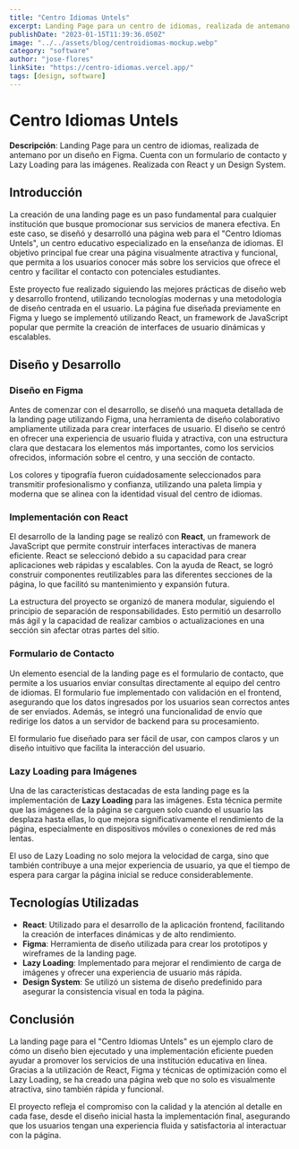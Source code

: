 ```yaml
---
title: "Centro Idiomas Untels"
excerpt: Landing Page para un centro de idiomas, realizada de antemano por un diseño en Figma. Cuenta con un formulario de contacto y Lazy Loading para las imágenes. Realizada con React y un Design System."
publishDate: "2023-01-15T11:39:36.050Z"
image: "../../assets/blog/centroidiomas-mockup.webp"
category: "software"
author: "jose-flores"
linkSite: "https://centro-idiomas.vercel.app/"
tags: [design, software]
---
```


# Centro Idiomas Untels

**Descripción**: Landing Page para un centro de idiomas, realizada de antemano por un diseño en Figma. Cuenta con un formulario de contacto y Lazy Loading para las imágenes. Realizada con React y un Design System.

## Introducción

La creación de una landing page es un paso fundamental para cualquier institución que busque promocionar sus servicios de manera efectiva. En este caso, se diseñó y desarrolló una página web para el "Centro Idiomas Untels", un centro educativo especializado en la enseñanza de idiomas. El objetivo principal fue crear una página visualmente atractiva y funcional, que permita a los usuarios conocer más sobre los servicios que ofrece el centro y facilitar el contacto con potenciales estudiantes.

Este proyecto fue realizado siguiendo las mejores prácticas de diseño web y desarrollo frontend, utilizando tecnologías modernas y una metodología de diseño centrada en el usuario. La página fue diseñada previamente en Figma y luego se implementó utilizando React, un framework de JavaScript popular que permite la creación de interfaces de usuario dinámicas y escalables.

## Diseño y Desarrollo

### Diseño en Figma

Antes de comenzar con el desarrollo, se diseñó una maqueta detallada de la landing page utilizando Figma, una herramienta de diseño colaborativo ampliamente utilizada para crear interfaces de usuario. El diseño se centró en ofrecer una experiencia de usuario fluida y atractiva, con una estructura clara que destacara los elementos más importantes, como los servicios ofrecidos, información sobre el centro, y una sección de contacto.

Los colores y tipografía fueron cuidadosamente seleccionados para transmitir profesionalismo y confianza, utilizando una paleta limpia y moderna que se alinea con la identidad visual del centro de idiomas.

### Implementación con React

El desarrollo de la landing page se realizó con **React**, un framework de JavaScript que permite construir interfaces interactivas de manera eficiente. React se seleccionó debido a su capacidad para crear aplicaciones web rápidas y escalables. Con la ayuda de React, se logró construir componentes reutilizables para las diferentes secciones de la página, lo que facilitó su mantenimiento y expansión futura.

La estructura del proyecto se organizó de manera modular, siguiendo el principio de separación de responsabilidades. Esto permitió un desarrollo más ágil y la capacidad de realizar cambios o actualizaciones en una sección sin afectar otras partes del sitio.

### Formulario de Contacto

Un elemento esencial de la landing page es el formulario de contacto, que permite a los usuarios enviar consultas directamente al equipo del centro de idiomas. El formulario fue implementado con validación en el frontend, asegurando que los datos ingresados por los usuarios sean correctos antes de ser enviados. Además, se integró una funcionalidad de envío que redirige los datos a un servidor de backend para su procesamiento.

El formulario fue diseñado para ser fácil de usar, con campos claros y un diseño intuitivo que facilita la interacción del usuario.

### Lazy Loading para Imágenes

Una de las características destacadas de esta landing page es la implementación de **Lazy Loading** para las imágenes. Esta técnica permite que las imágenes de la página se carguen solo cuando el usuario las desplaza hasta ellas, lo que mejora significativamente el rendimiento de la página, especialmente en dispositivos móviles o conexiones de red más lentas.

El uso de Lazy Loading no solo mejora la velocidad de carga, sino que también contribuye a una mejor experiencia de usuario, ya que el tiempo de espera para cargar la página inicial se reduce considerablemente.

## Tecnologías Utilizadas

- **React**: Utilizado para el desarrollo de la aplicación frontend, facilitando la creación de interfaces dinámicas y de alto rendimiento.
- **Figma**: Herramienta de diseño utilizada para crear los prototipos y wireframes de la landing page.
- **Lazy Loading**: Implementado para mejorar el rendimiento de carga de imágenes y ofrecer una experiencia de usuario más rápida.
- **Design System**: Se utilizó un sistema de diseño predefinido para asegurar la consistencia visual en toda la página.

## Conclusión

La landing page para el "Centro Idiomas Untels" es un ejemplo claro de cómo un diseño bien ejecutado y una implementación eficiente pueden ayudar a promover los servicios de una institución educativa en línea. Gracias a la utilización de React, Figma y técnicas de optimización como el Lazy Loading, se ha creado una página web que no solo es visualmente atractiva, sino también rápida y funcional.

El proyecto refleja el compromiso con la calidad y la atención al detalle en cada fase, desde el diseño inicial hasta la implementación final, asegurando que los usuarios tengan una experiencia fluida y satisfactoria al interactuar con la página.

